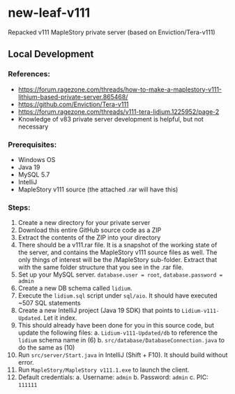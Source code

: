 # new-leaf-v111
Repacked v111 MapleStory private server (based on Enviction/Tera-v111)

## Local Development
### References:
- https://forum.ragezone.com/threads/how-to-make-a-maplestory-v111-lithium-based-private-server.865468/
- https://github.com/Enviction/Tera-v111
- https://forum.ragezone.com/threads/v111-tera-lidium.1225952/page-2
- Knowledge of v83 private server development is helpful, but not necessary

### Prerequisites:
- Windows OS 
- Java 19
- MySQL 5.7
- IntelliJ
- MapleStory v111 source (the attached .rar will have this)

### Steps:
 1. Create a new directory for your private server
 2. Download this entire GitHub source code as a ZIP
 3. Extract the contents of the ZIP into your directory
 4. There should be a v111.rar file. It is a snapshot of the working state of the server, and contains the MapleStory v111 source files as well. The only things of interest will be the /MapleStory sub-folder. Extract that with the same folder structure that you see in the .rar file.
 5. Set up your MySQL server. `database.user = root`, `database.password = admin`
 6. Create a new DB schema called `lidium`. 
 7. Execute the `lidium.sql` script under `sql/aio`. It should have executed ~507 SQL statements
 8. Create a new IntelliJ project (Java 19 SDK) that points to `Lidium-v111-Updated`. Let it index.
 9. This should already have been done for you in this source code, but update the following files: 
	 a. `Lidium-v111-Updated/db` to reference the `lidium` schema name in (6)
	 b. `src/database/DatabaseConnection.java` to do the same as (10)
 10. Run `src/server/Start.java` in IntelliJ (Shift + F10). It should build without error.
 11. Run `MapleStory/MapleStory v111.1.exe` to launch the client. 
 12. Default credentials:
	 a. Username: `admin`
	 b. Password: `admin`
	 c. PIC: `111111`
